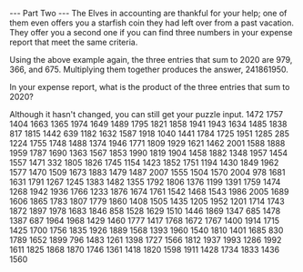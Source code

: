 --- Part Two ---
The Elves in accounting are thankful for your help; one of them even offers you a starfish coin they had left over from a past vacation. They offer you a second one if you can find three numbers in your expense report that meet the same criteria.

Using the above example again, the three entries that sum to 2020 are 979, 366, and 675. Multiplying them together produces the answer, 241861950.

In your expense report, what is the product of the three entries that sum to 2020?

Although it hasn't changed, you can still get your puzzle input.
1472
1757
1404
1663
1365
1974
1649
1489
1795
1821
1858
1941
1943
1634
1485
1838
817
1815
1442
639
1182
1632
1587
1918
1040
1441
1784
1725
1951
1285
285
1224
1755
1748
1488
1374
1946
1771
1809
1929
1621
1462
2001
1588
1888
1959
1787
1690
1363
1567
1853
1990
1819
1904
1458
1882
1348
1957
1454
1557
1471
332
1805
1826
1745
1154
1423
1852
1751
1194
1430
1849
1962
1577
1470
1509
1673
1883
1479
1487
2007
1555
1504
1570
2004
978
1681
1631
1791
1267
1245
1383
1482
1355
1792
1806
1376
1199
1391
1759
1474
1268
1942
1936
1766
1233
1876
1674
1761
1542
1468
1543
1986
2005
1689
1606
1865
1783
1807
1779
1860
1408
1505
1435
1205
1952
1201
1714
1743
1872
1897
1978
1683
1846
858
1528
1629
1510
1446
1869
1347
685
1478
1387
687
1964
1968
1429
1460
1777
1417
1768
1672
1767
1400
1914
1715
1425
1700
1756
1835
1926
1889
1568
1393
1960
1540
1810
1401
1685
830
1789
1652
1899
796
1483
1261
1398
1727
1566
1812
1937
1993
1286
1992
1611
1825
1868
1870
1746
1361
1418
1820
1598
1911
1428
1734
1833
1436
1560

